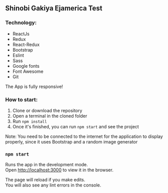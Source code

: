 ## Shinobi Gakiya Ejamerica Test

### Technology:

- ReactJs
- Redux
- React-Redux
- Bootstrap
- Eslint
- Sass
- Google fonts
- Font Awesome
- Git

The App is fully responsive!

### How to start:

1. Clone or download the repository
2. Open a terminal in the cloned folder
3. Run `npm install`
4. Once it's finished, you can run `npm start` and see the project

Note: You need to be connected to the internet for the application to display properly, since it uses Bootstrap and a random image generator

### `npm start`

Runs the app in the development mode.<br />
Open [http://localhost:3000](http://localhost:3000) to view it in the browser.

The page will reload if you make edits.<br />
You will also see any lint errors in the console.
